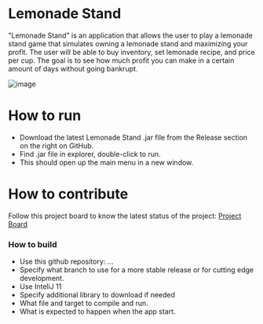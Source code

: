 # Lemonade Stand
"Lemonade Stand" is an application that allows the user to play a lemonade stand game that simulates owning a lemonade stand and maximizing your profit. The user will be able to buy inventory, set lemonade recipe, and price per cup. The goal is to see how much profit you can make in a certain amount of days without going bankrupt.

![image](https://user-images.githubusercontent.com/78782966/200008462-f94bdb31-a914-4cc0-9cb9-4bd15c820255.png)
# How to run
- Download the latest Lemonade Stand .jar file from the Release section on the right on GitHub.  
- Find .jar file in explorer, double-click to run.
- This should open up the main menu in a new window.
# How to contribute
Follow this project board to know the latest status of the project: [Project Board](https://github.com/orgs/cis3296f22/projects/105/views/1)  

### How to build
- Use this github repository: ... 
- Specify what branch to use for a more stable release or for cutting edge development.  
- Use InteliJ 11
- Specify additional library to download if needed 
- What file and target to compile and run. 
- What is expected to happen when the app start. 
